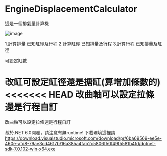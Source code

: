 # EngineDisplacementCalculator

這是一個排氣量計算機

![image](https://user-images.githubusercontent.com/27921307/211929893-0dce63d8-a32f-4969-90bb-6c6a9c0ef9d6.png)

1.計算排量
已知缸徑及行程
2.計算缸徑
已知排量及行程
3.計算行程
已知排量及缸徑

可設定缸數

改缸可設定缸徑還是搪缸(算增加條數的)
<<<<<<< HEAD
改曲軸可以設定拉條還是行程自訂
=======
改曲軸可以設定拉條還是行程自訂

基於.NET 6.0開發，請注意有無runtime!
下載環境這裡請
https://download.visualstudio.microsoft.com/download/pr/6ba69569-ee5e-460e-afd8-79ae3cd4617b/16a385a4fab2c5806f50f49f5581b4fd/dotnet-sdk-7.0.102-win-x64.exe
